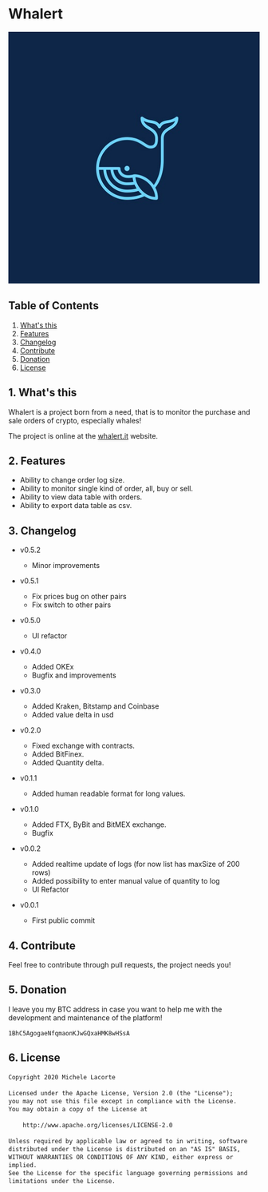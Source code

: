 # Whalert

<p align="center">
  <img src="web/icons/Icon-512.jpg" />
</p>

## Table of Contents

1. [What's this](#1-whats)
2. [Features](#2-features)
3. [Changelog](#3-changelog)
4. [Contribute](#4-contribute)
5. [Donation](#5-donation)
6. [License](#6-license)

## 1. What's this

Whalert is a project born from a need, that is to monitor the purchase and sale orders of crypto, especially whales!


The project is online at the [whalert.it](https://whalert.it) website.


## 2. Features

- Ability to change order log size.
- Ability to monitor single kind of order, all, buy or sell.
- Ability to view data table with orders.
- Ability to export data table as csv.

## 3. Changelog

- v0.5.2
	- Minor improvements

- v0.5.1
	- Fix prices bug on other pairs
	- Fix switch to other pairs

- v0.5.0
	- UI refactor

- v0.4.0
	- Added OKEx
	- Bugfix and improvements

- v0.3.0
	- Added Kraken, Bitstamp and Coinbase
	- Added value delta in usd

- v0.2.0
	- Fixed exchange with contracts.
	- Added BitFinex.
	- Added Quantity delta.

- v0.1.1
	- Added human readable format for long values.

- v0.1.0
	- Added FTX, ByBit and BitMEX exchange.
	- Bugfix

- v0.0.2

	- Added realtime update of logs (for now list has maxSize of 200 rows)
	- Added possibility to enter manual value of quantity to log
	- UI Refactor

- v0.0.1
	- First public commit


## 4. Contribute

Feel free to contribute through pull requests, the project needs you!

## 5. Donation

I leave you my BTC address in case you want to help me with the development and maintenance of the platform!

    1BhC5AgogaeNfqmaonKJwGQxaHMK8wHSsA
    
## 6. License

	Copyright 2020 Michele Lacorte

	Licensed under the Apache License, Version 2.0 (the "License");
	you may not use this file except in compliance with the License.
	You may obtain a copy of the License at

	    http://www.apache.org/licenses/LICENSE-2.0

	Unless required by applicable law or agreed to in writing, software
	distributed under the License is distributed on an "AS IS" BASIS,
	WITHOUT WARRANTIES OR CONDITIONS OF ANY KIND, either express or implied.
	See the License for the specific language governing permissions and
	limitations under the License.

